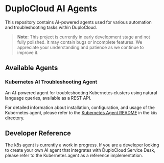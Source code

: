 # DuploCloud AI Agents

This repository contains AI-powered agents used for various automation and troubleshooting tasks within DuploCloud.

> **Note:** This project is currently in early development stage and not fully polished. It may contain bugs or incomplete features. We appreciate your understanding and patience as we continue to improve it.

## Available Agents

### Kubernetes AI Troubleshooting Agent

An AI-powered agent for troubleshooting Kubernetes clusters using natural language queries, available as a REST API.

For detailed information about installation, configuration, and usage of the Kubernetes agent, please refer to the [Kubernetes Agent README](./k8s/README.md) in the `k8s` directory.

## Developer Reference

The k8s agent is currently a work in progress. If you are a developer looking to create your own AI agent that integrates with DuploCloud Service Desk, please refer to the Kubernetes agent as a reference implementation.